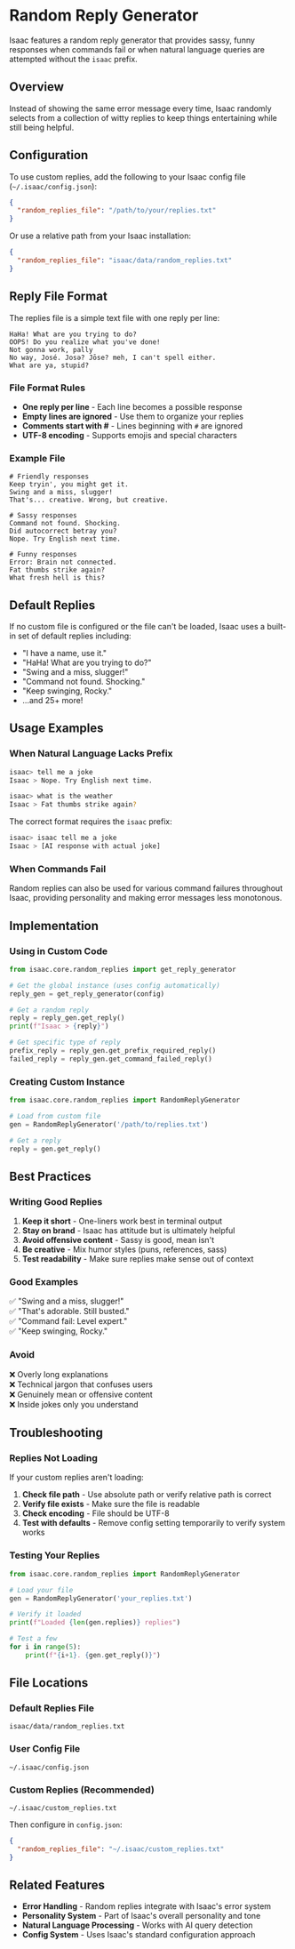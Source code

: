 # Random Reply Generator

Isaac features a random reply generator that provides sassy, funny responses when commands fail or when natural language queries are attempted without the `isaac` prefix.

## Overview

Instead of showing the same error message every time, Isaac randomly selects from a collection of witty replies to keep things entertaining while still being helpful.

## Configuration

To use custom replies, add the following to your Isaac config file (`~/.isaac/config.json`):

```json
{
  "random_replies_file": "/path/to/your/replies.txt"
}
```

Or use a relative path from your Isaac installation:

```json
{
  "random_replies_file": "isaac/data/random_replies.txt"
}
```

## Reply File Format

The replies file is a simple text file with one reply per line:

```text
HaHa! What are you trying to do?
OOPS! Do you realize what you've done!
Not gonna work, pally
No way, José. Josə? Jōse? meh, I can't spell either.
What are ya, stupid?
```

### File Format Rules

- **One reply per line** - Each line becomes a possible response
- **Empty lines are ignored** - Use them to organize your replies
- **Comments start with #** - Lines beginning with `#` are ignored
- **UTF-8 encoding** - Supports emojis and special characters

### Example File

```text
# Friendly responses
Keep tryin', you might get it.
Swing and a miss, slugger!
That's... creative. Wrong, but creative.

# Sassy responses
Command not found. Shocking.
Did autocorrect betray you?
Nope. Try English next time.

# Funny responses
Error: Brain not connected.
Fat thumbs strike again?
What fresh hell is this?
```

## Default Replies

If no custom file is configured or the file can't be loaded, Isaac uses a built-in set of default replies including:

- "I have a name, use it."
- "HaHa! What are you trying to do?"
- "Swing and a miss, slugger!"
- "Command not found. Shocking."
- "Keep swinging, Rocky."
- ...and 25+ more!

## Usage Examples

### When Natural Language Lacks Prefix

```bash
isaac> tell me a joke
Isaac > Nope. Try English next time.

isaac> what is the weather
Isaac > Fat thumbs strike again?
```

The correct format requires the `isaac` prefix:

```bash
isaac> isaac tell me a joke
Isaac > [AI response with actual joke]
```

### When Commands Fail

Random replies can also be used for various command failures throughout Isaac, providing personality and making error messages less monotonous.

## Implementation

### Using in Custom Code

```python
from isaac.core.random_replies import get_reply_generator

# Get the global instance (uses config automatically)
reply_gen = get_reply_generator(config)

# Get a random reply
reply = reply_gen.get_reply()
print(f"Isaac > {reply}")

# Get specific type of reply
prefix_reply = reply_gen.get_prefix_required_reply()
failed_reply = reply_gen.get_command_failed_reply()
```

### Creating Custom Instance

```python
from isaac.core.random_replies import RandomReplyGenerator

# Load from custom file
gen = RandomReplyGenerator('/path/to/replies.txt')

# Get a reply
reply = gen.get_reply()
```

## Best Practices

### Writing Good Replies

1. **Keep it short** - One-liners work best in terminal output
2. **Stay on brand** - Isaac has attitude but is ultimately helpful
3. **Avoid offensive content** - Sassy is good, mean isn't
4. **Be creative** - Mix humor styles (puns, references, sass)
5. **Test readability** - Make sure replies make sense out of context

### Good Examples

✅ "Swing and a miss, slugger!"  
✅ "That's adorable. Still busted."  
✅ "Command fail: Level expert."  
✅ "Keep swinging, Rocky."  

### Avoid

❌ Overly long explanations  
❌ Technical jargon that confuses users  
❌ Genuinely mean or offensive content  
❌ Inside jokes only you understand  

## Troubleshooting

### Replies Not Loading

If your custom replies aren't loading:

1. **Check file path** - Use absolute path or verify relative path is correct
2. **Verify file exists** - Make sure the file is readable
3. **Check encoding** - File should be UTF-8
4. **Test with defaults** - Remove config setting temporarily to verify system works

### Testing Your Replies

```python
from isaac.core.random_replies import RandomReplyGenerator

# Load your file
gen = RandomReplyGenerator('your_replies.txt')

# Verify it loaded
print(f"Loaded {len(gen.replies)} replies")

# Test a few
for i in range(5):
    print(f"{i+1}. {gen.get_reply()}")
```

## File Locations

### Default Replies File

```
isaac/data/random_replies.txt
```

### User Config File

```
~/.isaac/config.json
```

### Custom Replies (Recommended)

```
~/.isaac/custom_replies.txt
```

Then configure in `config.json`:

```json
{
  "random_replies_file": "~/.isaac/custom_replies.txt"
}
```

## Related Features

- **Error Handling** - Random replies integrate with Isaac's error system
- **Personality System** - Part of Isaac's overall personality and tone
- **Natural Language Processing** - Works with AI query detection
- **Config System** - Uses Isaac's standard configuration approach
